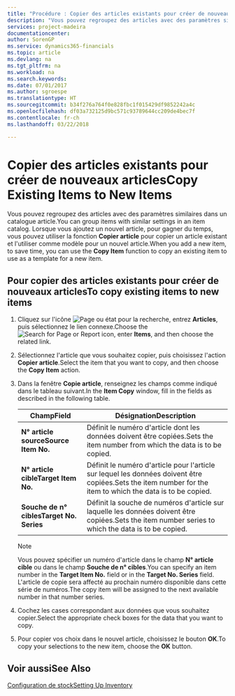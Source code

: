```yaml
---
title: "Procédure : Copier des articles existants pour créer de nouveaux articles"
description: "Vous pouvez regroupez des articles avec des paramètres similaires dans un catalogue article. Lorsque vous ajoutez un nouvel article, pour gagner du temps, vous pouvez utiliser **Copier article** pour copier un article existant et l'utiliser comme modèle pour un nouvel article."
services: project-madeira
documentationcenter: 
author: SorenGP
ms.service: dynamics365-financials
ms.topic: article
ms.devlang: na
ms.tgt_pltfrm: na
ms.workload: na
ms.search.keywords: 
ms.date: 07/01/2017
ms.author: sgroespe
ms.translationtype: HT
ms.sourcegitcommit: b34f276a764f0e828fbc1f015429df9852242a4c
ms.openlocfilehash: df03a732125d9bc571c93789644cc209de4bec7f
ms.contentlocale: fr-ch
ms.lasthandoff: 03/22/2018

---
```

# <a name="copy-existing-items-to-new-items"></a><span data-ttu-id="c2f56-104">Copier des articles existants pour créer de nouveaux articles</span><span class="sxs-lookup"><span data-stu-id="c2f56-104">Copy Existing Items to New Items</span></span>
<span data-ttu-id="c2f56-105">Vous pouvez regroupez des articles avec des paramètres similaires dans un catalogue article.</span><span class="sxs-lookup"><span data-stu-id="c2f56-105">You can group items with similar settings in an item catalog.</span></span> <span data-ttu-id="c2f56-106">Lorsque vous ajoutez un nouvel article, pour gagner du temps, vous pouvez utiliser la fonction **Copier article** pour copier un article existant et l'utiliser comme modèle pour un nouvel article.</span><span class="sxs-lookup"><span data-stu-id="c2f56-106">When you add a new item, to save time, you can use the **Copy Item** function to copy an existing item to use as a template for a new item.</span></span>  

## <a name="to-copy-existing-items-to-new-items"></a><span data-ttu-id="c2f56-107">Pour copier des articles existants pour créer de nouveaux articles</span><span class="sxs-lookup"><span data-stu-id="c2f56-107">To copy existing items to new items</span></span>  

1.  <span data-ttu-id="c2f56-108">Cliquez sur l'icône ![Page ou état pour la recherche](../../media/ui-search/search_small.png "Page ou état pour la recherche"), entrez **Articles**, puis sélectionnez le lien connexe.</span><span class="sxs-lookup"><span data-stu-id="c2f56-108">Choose the ![Search for Page or Report](../../media/ui-search/search_small.png "Search for Page or Report icon") icon, enter **Items**, and then choose the related link.</span></span>  
2.  <span data-ttu-id="c2f56-109">Sélectionnez l'article que vous souhaitez copier, puis choisissez l'action **Copier article**.</span><span class="sxs-lookup"><span data-stu-id="c2f56-109">Select the item that you want to copy, and then choose the **Copy Item** action.</span></span>  
3.  <span data-ttu-id="c2f56-110">Dans la fenêtre **Copie article**, renseignez les champs comme indiqué dans le tableau suivant.</span><span class="sxs-lookup"><span data-stu-id="c2f56-110">In the **Item Copy** window, fill in the fields as described in the following table.</span></span>  

    |<span data-ttu-id="c2f56-111">Champ</span><span class="sxs-lookup"><span data-stu-id="c2f56-111">Field</span></span>|<span data-ttu-id="c2f56-112">Désignation</span><span class="sxs-lookup"><span data-stu-id="c2f56-112">Description</span></span>|  
    |---------------------------------|---------------------------------------|  
    |<span data-ttu-id="c2f56-113">**N° article source**</span><span class="sxs-lookup"><span data-stu-id="c2f56-113">**Source Item No.**</span></span>|<span data-ttu-id="c2f56-114">Définit le numéro d'article dont les données doivent être copiées.</span><span class="sxs-lookup"><span data-stu-id="c2f56-114">Sets the item number from which the data is to be copied.</span></span>|  
    |<span data-ttu-id="c2f56-115">**N° article cible**</span><span class="sxs-lookup"><span data-stu-id="c2f56-115">**Target Item No.**</span></span>|<span data-ttu-id="c2f56-116">Définit le numéro d'article pour l'article sur lequel les données doivent être copiées.</span><span class="sxs-lookup"><span data-stu-id="c2f56-116">Sets the item number for the item to which the data is to be copied.</span></span>|  
    |<span data-ttu-id="c2f56-117">**Souche de n° cibles**</span><span class="sxs-lookup"><span data-stu-id="c2f56-117">**Target No. Series**</span></span>|<span data-ttu-id="c2f56-118">Définit la souche de numéros d'article sur laquelle les données doivent être copiées.</span><span class="sxs-lookup"><span data-stu-id="c2f56-118">Sets the item number series to which the data is to be copied.</span></span>|  

    > [!NOTE]  
    >  <span data-ttu-id="c2f56-119">Vous pouvez spécifier un numéro d'article dans le champ **N° article cible** ou dans le champ **Souche de n° cibles**.</span><span class="sxs-lookup"><span data-stu-id="c2f56-119">You can specify an item number in the **Target Item No.** field or in the **Target No. Series** field.</span></span> <span data-ttu-id="c2f56-120">L'article de copie sera affecté au prochain numéro disponible dans cette série de numéros.</span><span class="sxs-lookup"><span data-stu-id="c2f56-120">The copy item will be assigned to the next available number in that number series.</span></span>  

4.  <span data-ttu-id="c2f56-121">Cochez les cases correspondant aux données que vous souhaitez copier.</span><span class="sxs-lookup"><span data-stu-id="c2f56-121">Select the appropriate check boxes for the data that you want to copy.</span></span>  
5.  <span data-ttu-id="c2f56-122">Pour copier vos choix dans le nouvel article, choisissez le bouton **OK**.</span><span class="sxs-lookup"><span data-stu-id="c2f56-122">To copy your selections to the new item, choose the **OK** button.</span></span>  

## <a name="see-also"></a><span data-ttu-id="c2f56-123">Voir aussi</span><span class="sxs-lookup"><span data-stu-id="c2f56-123">See Also</span></span>  
[<span data-ttu-id="c2f56-124">Configuration de stock</span><span class="sxs-lookup"><span data-stu-id="c2f56-124">Setting Up Inventory</span></span>](../../inventory-setup-inventory.md)

